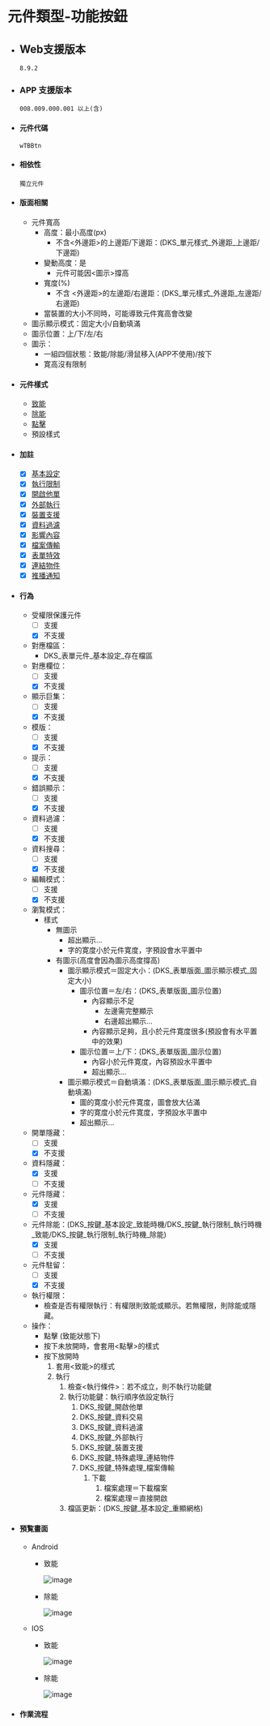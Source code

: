 # 元件類型-功能按鈕

* ## Web支援版本
  
      8.9.2

* ### APP 支援版本

      008.009.000.001 以上(含)

* #### 元件代碼

      wTBBtn

* #### 相依性

      獨立元件

* #### 版面相關

  * 元件寬高
    * 高度：最小高度(px)
      * 不含<外邊距>的上邊距/下邊距：(DKS_單元樣式_外邊距_上邊距/下邊距)
    * 變動高度：是
      * 元件可能因<圖示>撐高
    * 寬度(%)
      * 不含 <外邊距>的左邊距/右邊距：(DKS_單元樣式_外邊距_左邊距/右邊距)
    * 當裝置的大小不同時，可能導致元件寬高會改變
  * 圖示顯示模式：固定大小/自動填滿
  * 圖示位置：上/下/左/右
  * 圖示：
    * 一組四個狀態：致能/除能/滑鼠移入(APP不使用)/按下
    * 寛高沒有限制

* #### 元件樣式

  * [致能](../general/style#致能Apps_Enable)
  * [除能](../general/style#除能Apps_Disable)
  * [點擊](../general/style#點擊Apps_OnClick)
  * 預設樣式

* #### 加註

  * [x] [基本設定](../Addition/Button/basicSettings)
  * [x] [執行限制](../Addition/Button/implementationRestrictions)
  * [x] [開啟他單](../Addition/Button/openForm)
  * [x] [外部執行](../Addition/Button/execute)
  * [x] [裝置支援](../Addition/Button/deviceSupport)
  * [x] [資料過濾](../Addition/Button/dataFilter)
  * [x] [影響內容](../Addition/Button/influenceContent)
  * [x] [檔案傳輸](../Addition/Button/fileTransfer)
  * [x] [表單特效](../Addition/Button/formEffects)
  * [x] [連結物件](../Addition/Button/linkObject)
  * [x] [推播通知](../Addition/Button/notification)

* #### 行為

  * 受權限保護元件
    * [ ] 支援
    * [x] 不支援
  * 對應檔區：
    * DKS_表單元件_基本設定_存在檔區
  * 對應欄位：
    * [ ] 支援
    * [x] 不支援
  * 顯示巨集：
    * [ ] 支援
    * [x] 不支援
  * 模版：
    * [ ] 支援
    * [x] 不支援
  * 提示：
    * [ ] 支援
    * [x] 不支援
  * 錯誤顯示：
    * [ ] 支援
    * [x] 不支援
  * 資料過濾：
    * [ ] 支援
    * [x] 不支援
  * 資料搜尋：
    * [ ] 支援
    * [x] 不支援
  * 編輯模式：
    * [ ] 支援
    * [x] 不支援
  * 瀏覧模式：
    * 樣式
      * 無圖示
        * 超出顯示...
        * 字的寛度小於元件寛度，字預設會水平置中
      * 有圖示(高度會因為圖示高度撐高)
        * 圖示顯示模式＝固定大小：(DKS_表單版面_圖示顯示模式_固定大小)
          * 圖示位置＝左/右：(DKS_表單版面_圖示位置)
            * 內容顯示不足
              * 左邊需完整顯示
              * 右邊超出顯示...
            * 內容顯示足夠，且小於元件寛度很多(預設會有水平置中的效果)
          * 圖示位置＝上/下：(DKS_表單版面_圖示位置)
            * 內容小於元件寛度，內容預設水平置中
            * 超出顯示...
        * 圖示顯示模式＝自動填滿：(DKS_表單版面_圖示顯示模式_自動填滿)
          * 圖的寛度小於元件寛度，圖會放大佔滿
          * 字的寛度小於元件寛度，字預設水平置中
          * 超出顯示...
  * 開單隱藏：
    * [ ] 支援
    * [x] 不支援
  * 資料隱藏：
    * [x] 支援
    * [ ] 不支援
  * 元件隱藏：
    * [x] 支援
    * [ ] 不支援
  * 元件除能：(DKS_按鍵_基本設定_致能時機/DKS_按鍵_執行限制_執行時機_致能/DKS_按鍵_執行限制_執行時機_除能)
    * [x] 支援
    * [ ] 不支援
  * 元件駐留：
    * [ ] 支援
    * [x] 不支援
  * 執行權限：
    * 檢查是否有權限執行：有權限則致能或顯示。若無權限，則除能或隱藏。
  * 操作：
    * 點擊 (致能狀態下)
    * 按下未放開時，會套用<點擊>的樣式
    * 按下放開時
      1. 套用<致能>的樣式
      2. 執行
         1. 檢查<執行條件>：若不成立，則不執行功能鍵
         2. 執行功能鍵：執行順序依設定執行
            1. DKS_按鍵_開啟他單
            2. DKS_按鍵_資料交易
            3. DKS_按鍵_資料過濾
            4. DKS_按鍵_外部執行
            5. DKS_按鍵_裝置支援
            6. DKS_按鍵_特殊處理_連結物件
            7. DKS_按鍵_特殊處理_檔案傳輸
                1. 下載
                    1. 檔案處理＝下載檔案
                    2. 檔案處理＝直接開啟
         3. 檔區更新：(DKS_按鍵_基本設定_重顯網格)

* #### 預覧畫面

  * Android
    * 致能

      ![image](./image/android/componentButtonEnable.png)

    * 除能

      ![image](./image/android/componentButtonDisable.png)

  * IOS
    * 致能

      ![image](./image/ios/componentButtonEnable.png)

    * 除能

      ![image](./image/ios/componentButtonDisable.png)

* #### 作業流程
